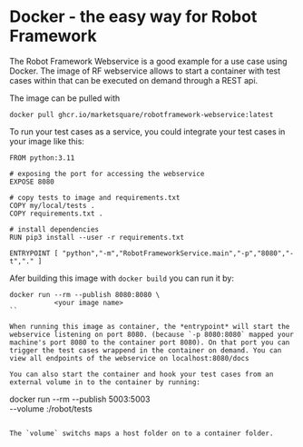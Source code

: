 # Docker - the easy way for Robot Framework
The Robot Framework Webservice is a good example for a use case using Docker. The image of RF webservice allows to start a container with test cases within that can be executed on demand through a REST api. 

The image can be pulled with 

```
docker pull ghcr.io/marketsquare/robotframework-webservice:latest
```

To run your test cases as a service, you could integrate your test cases in your image like this:

```
FROM python:3.11

# exposing the port for accessing the webservice
EXPOSE 8080

# copy tests to image and requirements.txt
COPY my/local/tests .
COPY requirements.txt .

# install dependencies
RUN pip3 install --user -r requirements.txt

ENTRYPOINT [ "python","-m","RobotFrameworkService.main","-p","8080","-t","." ]
```

Afer building this image with `docker build` you can run it by:

```
docker run --rm --publish 8080:8080 \
           <your image name>
``

When running this image as container, the *entrypoint* will start the webservice listening on port 8080. (because `-p 8080:8080` mapped your machine's port 8080 to the container port 8080). On that port you can trigger the test cases wrappend in the container on demand. You can view all endpoints of the webservice on localhost:8080/docs

You can also start the container and hook your test cases from an external volume in to the container by running:

```
docker run --rm --publish 5003:5003 \
           --volume <host directory of test cases>:/robot/tests \
           <your image>
```

The `volume` switchs maps a host folder on to a container folder.
